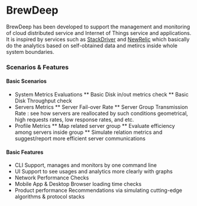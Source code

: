 

# BrewDeep

BrewDeep has been developed to support the management and monitoring of cloud distributed service and Internet of Things service and applications. It is inspired by services such as [StackDriver](http://www.stackdriver.com/blog/)  and [NewRelic](http://newrelic.com/) which basically do the analytics based on self-obtained data and metircs inside whole system boundaries.


### Scenarios & Features
#### Basic Scenarios 

* System Metrics Evaluations
** Basic Disk in/out metrics check
** Basic Disk Throughput check
* Servers Metrics 
** Server Fail-over Rate
** Server Group Transmission Rate : see how servers are reallocated by such conditions geometrical, high requests rates, low response rates, and etc.
* Profile Metrics
** Map related server group
** Evaluate efficiency among servers inside group
** Simulate relation metrics and suggest/report more efficient server communications


#### Basic Features 

* CLI Support, manages and monitors by one command line
* UI Support to see usages and analytics more clearly with graphs
* Network Performance Checks
* Mobile App & Desktop Browser loading time checks
* Product performance Recommendations via simulating cutting-edge algorithms & protocol stacks


